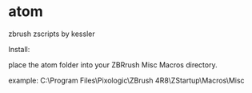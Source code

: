 # atom

zbrush zscripts by kessler

Install:

place the atom folder into your ZBRrush Misc Macros directory. 

example:  C:\Program Files\Pixologic\ZBrush 4R8\ZStartup\Macros\Misc

